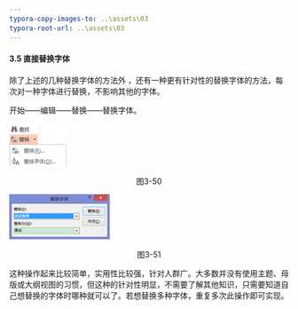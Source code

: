 ```yaml
---
typora-copy-images-to: ..\assets\03
typora-root-url: ..\assets\03
---
```


#### 3.5  直接替换字体

除了上述的几种替换字体的方法外 ，还有一种更有针对性的替换字体的方法，每次对一种字体进行替换，不影响其他的字体。

开始——编辑——替换——替换字体。

![img](/assets/03/image062.png)

<center>图3-50</center>

![img](/assets/03/image063.png)

<center>图3-51</center>

这种操作起来比较简单，实用性比较强，针对人群广。大多数并没有使用主题、母版或大纲视图的习惯，但这种的针对性明显，不需要了解其他知识，只需要知道自己想替换的字体时哪种就可以了。若想替换多种字体，重复多次此操作即可实现。
